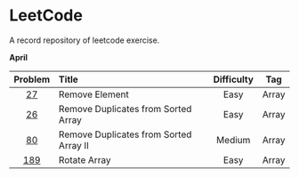 # LeetCode
A record repository of leetcode exercise. 

**April**

|Problem| Title | Difficulty | Tag |
| :------: | :------ | :------: | :------: | 
|[27](/Array/27.remove-element.cpp)|Remove Element |Easy|Array|
|[26](/Array/26.remove-duplicates-from-sorted-array.cpp)|Remove Duplicates from Sorted Array|Easy|Array|
|[80](/Array/80.remove-duplicates-from-sorted-array-ii.cpp)|Remove Duplicates from Sorted Array II|Medium|Array|
|[189]()|Rotate Array|Easy|Array|
